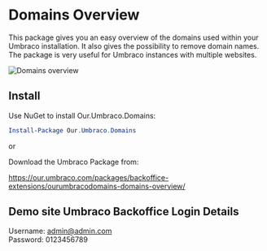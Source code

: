 # Domains Overview 
This package gives you an easy overview of the domains used within your Umbraco installation. It also gives the possibility to remove domain names. The package is very useful for Umbraco instances with multiple websites.


![Domains overview](/images/domains-overview.png)

## Install
Use NuGet to install  Our.Umbraco.Domains:  
```powershell
Install-Package Our.Umbraco.Domains 
```
or

Download the Umbraco Package from: 

https://our.umbraco.com/packages/backoffice-extensions/ourumbracodomains-domains-overview/

## Demo site Umbraco Backoffice Login Details
Username: admin@admin.com   
Password: 0123456789 
